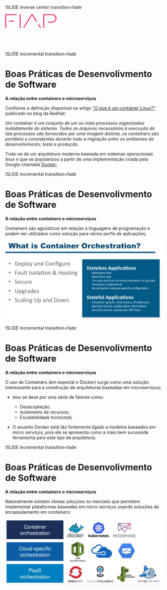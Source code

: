 !SLIDE inverse center transition=fade

<img src="../_images/rsz_fiap-logo.png" alt="Fiap Logo">

<h2 style="color:white;">Contaienrs X Microserviços</h2>

!SLIDE incremental transition=fade

# Boas Práticas de Desenvolivmento de Software

**A relação entre containers e microserviços**

Conforme a definição disponível no artigo ["O que é um container Linux?"](https://www.redhat.com/pt-br/topics/containers/whats-a-linux-container) publicado no blog da RedHat:

*Um container é um conjunto de um ou mais processos organizados isoladamente do sistema. Todos os arquivos necessários à execução de tais processos são fornecidos por uma imagem distinta, os containers são portáteis e consistentes durante toda a migração entre os ambientes de desenvolvimento, teste e produção.*

Trata-se de um arquitetura moderna baseada em sistemas operacionais linux e que se popularizou a partir de uma implementação criada pela Google chamada [Docker](https://www.redhat.com/pt-br/topics/containers/what-is-docker);

!SLIDE incremental transition=fade

# Boas Práticas de Desenvolivmento de Software

**A relação entre containers e microserviços**

Containers são agnósticos em relação a linguagens de programação e podem ser utilizados como solução para vários perfis de aplicações;

![orchestration-containers-types.png](images/orchestration-containers-types.png)

!SLIDE incremental transition=fade

# Boas Práticas de Desenvolivmento de Software

**A relação entre containers e microserviços**

O uso de Containers (em especial o Docker) surge como uma solução interessante para a construção de arquiteturas baseadas em microserviços;

- Isso se deve por uma série de fatores como:

    - Desacoplação;
    - Isolamento de recursos;
    - Escalabilidade horizontal; 

- O asusnto Docker está tão fortemente ligado a modelos baseados em micro serviços, pois ele se apresenta como a mais bem sucessida ferramenta para este tipo de arquitetura;

!SLIDE incremental transition=fade

# Boas Práticas de Desenvolivmento de Software

**A relação entre containers e microserviços**

Naturalmente existem ótimas soluções no mercado que permitem implementar plataformas baseadas em micro serviços usando soluções de encapsulamento em containers:

![orchestration-tools](images/orchestration-tools.png)